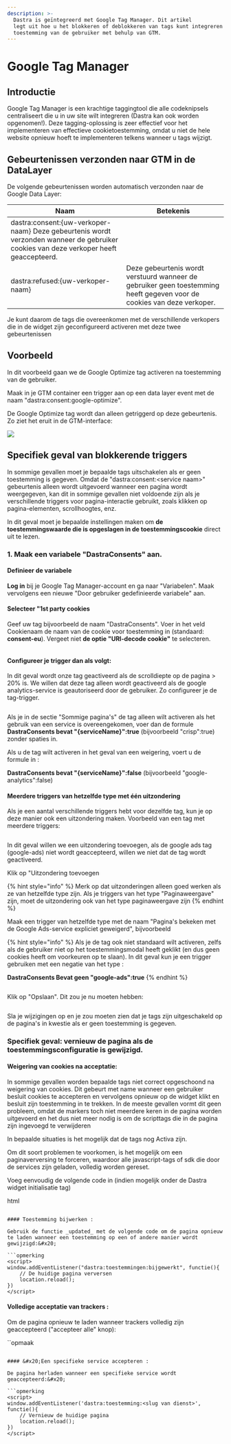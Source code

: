 ```yaml
---
description: >-
  Dastra is geïntegreerd met Google Tag Manager. Dit artikel
  legt uit hoe u het blokkeren of deblokkeren van tags kunt integreren op basis van de toestemming van de gebruiker
  toestemming van de gebruiker met behulp van GTM.
---
```


# Google Tag Manager

## Introductie

Google Tag Manager is een krachtige taggingtool die alle codeknipsels centraliseert die u in uw site wilt integreren (Dastra kan ook worden opgenomen!).
Deze tagging-oplossing is zeer effectief voor het implementeren van effectieve cookietoestemming, omdat u niet de hele website opnieuw hoeft te implementeren telkens wanneer u tags wijzigt.

## Gebeurtenissen verzonden naar GTM in de DataLayer

De volgende gebeurtenissen worden automatisch verzonden naar de Google Data Layer:

| Naam | Betekenis |
| --------------------------------- | ------------------------------------------------------------------------------------------ |
| dastra:consent:{uw-verkoper-naam} Deze gebeurtenis wordt verzonden wanneer de gebruiker cookies van deze verkoper heeft geaccepteerd.
| dastra:refused:{uw-verkoper-naam} | Deze gebeurtenis wordt verstuurd wanneer de gebruiker geen toestemming heeft gegeven voor de cookies van deze verkoper.

Je kunt daarom de tags die overeenkomen met de verschillende verkopers die in de widget zijn geconfigureerd activeren met deze twee gebeurtenissen

## Voorbeeld

In dit voorbeeld gaan we de Google Optimize tag activeren na toestemming van de gebruiker.

Maak in je GTM container een trigger aan op een data layer event met de naam "dastra:consent:google-optimize".

De Google Optimize tag wordt dan alleen getriggerd op deze gebeurtenis. Zo ziet het eruit in de GTM-interface:

![](<../../../.gitbook/assets/image (169).png>)

## Specifiek geval van blokkerende triggers

In sommige gevallen moet je bepaalde tags uitschakelen als er geen toestemming is gegeven. Omdat de "dastra:consent:\<service naam>" gebeurtenis alleen wordt uitgevoerd wanneer een pagina wordt weergegeven, kan dit in sommige gevallen niet voldoende zijn als je verschillende triggers voor pagina-interactie gebruikt, zoals klikken op pagina-elementen, scrollhoogtes, enz.

In dit geval moet je bepaalde instellingen maken om **de toestemmingswaarde die is opgeslagen in de toestemmingscookie** direct uit te lezen.

### 1. Maak een variabele "DastraConsents" aan.

#### Definieer de variabele

**Log in** bij je Google Tag Manager-account en ga naar "Variabelen". Maak vervolgens een nieuwe "Door gebruiker gedefinieerde variabele" aan.

#### Selecteer "1st party cookies

Geef uw tag bijvoorbeeld de naam "DastraConsents". Voer in het veld Cookienaam de naam van de cookie voor toestemming in (standaard: **consent-eu**).
Vergeet niet **de optie "URI-decode cookie"** te selecteren.

<figure><img src="../../../.gitbook/assets/image (7) (1).png" alt=""><figcaption></figcaption></figure>

#### Configureer je trigger dan als volgt:&#x20;

In dit geval wordt onze tag geactiveerd als de scrolldiepte op de pagina > 20% is. We willen dat deze tag alleen wordt geactiveerd als de google analytics-service is geautoriseerd door de gebruiker. Zo configureer je de tag-trigger.

<figure><img src="../../../.gitbook/assets/image (4).png" alt=""><figcaption></figcaption></figure>

Als je in de sectie "Sommige pagina's" de tag alleen wilt activeren als het gebruik van een service is overeengekomen, voer dan de formule **DastraConsents bevat "{serviceName}":true** (bijvoorbeeld "crisp":true) zonder spaties in.

Als u de tag wilt activeren in het geval van een weigering, voert u de formule in :

**DastraConsents bevat "{serviceName}":false** (bijvoorbeeld "google-analytics":false)

#### Meerdere triggers van hetzelfde type met één uitzondering

Als je een aantal verschillende triggers hebt voor dezelfde tag, kun je op deze manier ook een uitzondering maken.
Voorbeeld van een tag met meerdere triggers:&#x20;

<figure><img src="../../../.gitbook/assets/image (2) (1) (1).png" alt=""><figcaption></figcaption></figure>

In dit geval willen we een uitzondering toevoegen, als de google ads tag (google-ads) niet wordt geaccepteerd, willen we niet dat de tag wordt geactiveerd.

Klik op "Uitzondering toevoegen

{% hint style="info" %}
Merk op dat uitzonderingen alleen goed werken als ze van hetzelfde type zijn. Als je triggers van het type "Paginaweergave" zijn, moet de uitzondering ook van het type paginaweergave zijn
{% endhint %}

Maak een trigger van hetzelfde type met de naam "Pagina's bekeken met de Google Ads-service expliciet geweigerd", bijvoorbeeld &#x20;

{% hint style="info" %}
Als je de tag ook niet standaard wilt activeren, zelfs als de gebruiker niet op het toestemmingsmodal heeft geklikt (en dus geen cookies heeft om voorkeuren op te slaan). In dit geval kun je een trigger gebruiken met een negatie van het type :&#x20;

**DastraConsents Bevat geen "google-ads":true**
{% endhint %}

<figure><img src="../../../.gitbook/assets/image (3) (1) (1).png" alt=""><figcaption></figcaption></figure>

Klik op "Opslaan". Dit zou je nu moeten hebben:

<figure><img src="../../../.gitbook/assets/image (5).png" alt=""><figcaption></figcaption></figure>

Sla je wijzigingen op en je zou moeten zien dat je tags zijn uitgeschakeld op de pagina's in kwestie als er geen toestemming is gegeven.

### Specifiek geval: vernieuw de pagina als de toestemmingsconfiguratie is gewijzigd.

#### Weigering van cookies na acceptatie:

In sommige gevallen worden bepaalde tags niet correct opgeschoond na weigering van cookies. Dit gebeurt met name wanneer een gebruiker besluit cookies te accepteren en vervolgens opnieuw op de widget klikt en besluit zijn toestemming in te trekken. In de meeste gevallen vormt dit geen probleem, omdat de markers toch niet meerdere keren in de pagina worden uitgevoerd en het dus niet meer nodig is om de scripttags die in de pagina zijn ingevoegd te verwijderen &#x20;

In bepaalde situaties is het mogelijk dat de tags nog Activa zijn.

Om dit soort problemen te voorkomen, is het mogelijk om een paginaverversing te forceren, waardoor alle javascript-tags of sdk die door de services zijn geladen, volledig worden gereset.

Voeg eenvoudig de volgende code in (indien mogelijk onder de Dastra widget initialisatie tag)

html
<script>
// Als een service expliciet wordt geweigerd in het modaal
window.addEventListener('dastra:consents:any_refused', function(){
    // Vernieuw de huidige pagina
    location.reload();
})
</script>
```

#### Toestemming bijwerken :

Gebruik de functie _updated_ met de volgende code om de pagina opnieuw te laden wanneer een toestemming op een of andere manier wordt gewijzigd:&#x20;

```opmerking
<script>
window.addEventListener("dastra:toestemmingen:bijgewerkt", functie(){
    // De huidige pagina verversen
    location.reload();
})
</script>
```

#### Volledige acceptatie van trackers :

Om de pagina opnieuw te laden wanneer trackers volledig zijn geaccepteerd ("accepteer alle" knop):&#x20;

``opmaak
<script>
window.addEventListener("dastra:consents:all_accepted", functie(){
    // De huidige pagina verversen
    location.reload();
})
</script>
```

#### &#x20;Een specifieke service accepteren :

De pagina herladen wanneer een specifieke service wordt geaccepteerd:&#x20;

```opmerking
<script>
window.addEventListener('dastra:toestemming:<slug van dienst>', functie(){
    // Vernieuw de huidige pagina
    location.reload();
})
</script>
```